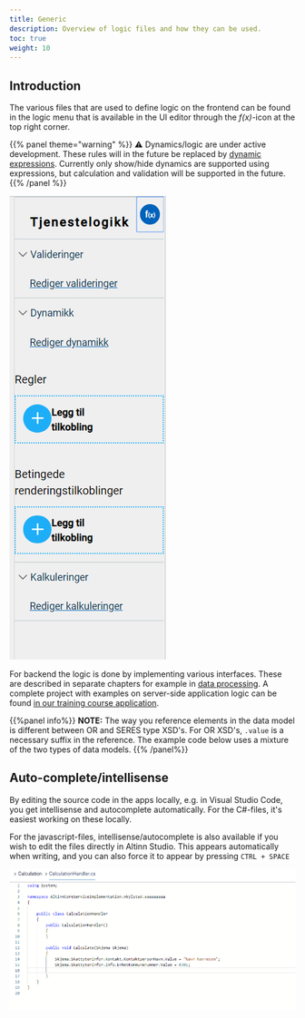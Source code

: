 ```yaml
---
title: Generic
description: Overview of logic files and how they can be used.
toc: true
weight: 10
---
```


## Introduction

The various files that are used to define logic on the frontend can be found in the logic menu
that is available in the UI editor through the _f(x)_-icon at the top right corner.

{{% panel theme="warning" %}}
⚠️ Dynamics/logic are under active development. These rules will in the future be replaced by
[dynamic expressions](/en/altinn-studio/v8/reference/logic/expressions/). Currently only show/hide dynamics are supported using expressions, but
calculation and validation will be supported in the future.
{{% /panel %}}

![Logic menu](ui-editor-logic-menu.png?height=300px "Logic menu")

For backend the logic is done by implementing various interfaces. These are described in separate chapters for example
in [data processing](/en/altinn-studio/v8/reference/logic/dataprocessing/).
A complete project with examples on server-side application logic can be
found [in our training course application](https://altinn.studio/repos/ttd/tilflytter-sogndal-lf/src/branch/master).

{{%panel info%}}
**NOTE:** The way you reference elements in the data model is different between OR and SERES type XSD's.
For OR XSD's, `.value` is a necessary suffix in the reference. The example code below uses a mixture of the two types of
data models.
{{% /panel%}}


## Auto-complete/intellisense

By editing the source code in the apps locally, e.g. in Visual Studio Code, you get intellisense and autocomplete automatically.
For the C#-files, it's easiest working on these locally.

For the javascript-files, intellisense/autocomplete is also available if you wish to edit the files directly in Altinn Studio.
This appears automatically when writing, and you can also force it to appear by pressing `CTRL + SPACE`

![Logic menu - auto-complete/intellisense](datamodel-intellisense.gif "Logic menu - auto-complete/intellisense")
